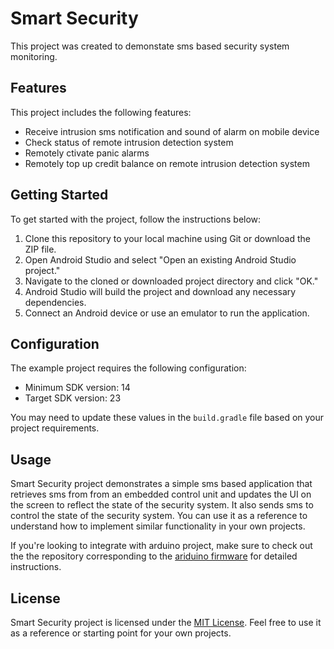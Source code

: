 # Smart Security

This project was created to demonstate sms based security system monitoring.

## Features

This project includes the following features:

- Receive intrusion sms notification and sound of alarm on mobile device
- Check status of remote intrusion detection system
- Remotely ctivate panic alarms
- Remotely top up credit balance on remote intrusion detection system

## Getting Started

To get started with the project, follow the instructions below:

1. Clone this repository to your local machine using Git or download the ZIP file.
2. Open Android Studio and select "Open an existing Android Studio project."
3. Navigate to the cloned or downloaded project directory and click "OK."
4. Android Studio will build the project and download any necessary dependencies.
5. Connect an Android device or use an emulator to run the application.

## Configuration

The example project requires the following configuration:

- Minimum SDK version: 14
- Target SDK version: 23

You may need to update these values in the `build.gradle` file based on your project requirements.

## Usage

Smart Security project demonstrates a simple sms based application that retrieves sms from from an embedded control unit and updates the UI on the screen to reflect the state of the security system. It also sends sms to control the state of the security system. You can use it as a reference to understand how to implement similar functionality in your own projects.

If you're looking to integrate with arduino project, make sure to check out the the repository corresponding to the [ariduino firmware](https://github.com/cgardesey/smart_security_firmware) for detailed instructions.

## License

Smart Security project is licensed under the [MIT License](LICENSE). Feel free to use it as a reference or starting point for your own projects.
